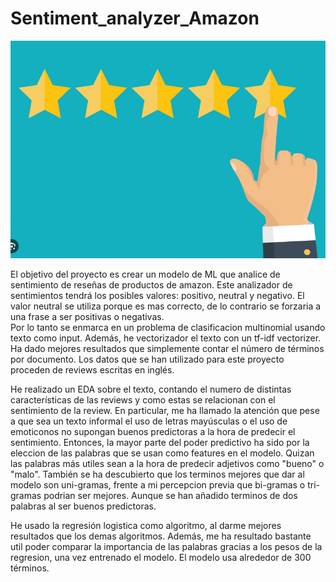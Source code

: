 # Sentiment_analyzer_Amazon

![](https://github.com/adryCrespo/Sentiment_analyzer_Amazon/blob/main/imagen.png)


El objetivo del proyecto es crear un modelo de ML que analice de sentimiento de reseñas de productos de amazon. Este analizador de sentimientos tendrá los posibles valores: positivo, neutral y negativo. El valor neutral se utiliza porque es mas correcto, de lo contrario se forzaria a una frase a ser positivas o negativas.  
 Por lo tanto se enmarca en un problema de clasificacion multinomial usando texto como input.
Además, he vectorizador el texto con un tf-idf vectorizer. Ha dado mejores resultados que simplemente contar el número de términos por documento.
Los datos que se han utilizado para este proyecto proceden de reviews escritas en inglés.


He realizado un EDA sobre el texto, contando el numero de distintas características de las reviews y como estas se relacionan con el sentimiento de la review. En particular, me ha llamado la atención que pese a que sea un texto informal el uso de letras mayúsculas o el uso de emoticonos no supongan buenos predictoras a la hora de predecir el sentimiento.
Entonces, la mayor parte del poder predictivo ha sido por la eleccion de las palabras que se usan como features en el modelo. Quizan las palabras más utiles sean a la hora de predecir adjetivos como "bueno" o "malo".
También se ha descubierto que los terminos mejores que dar al modelo son uni-gramas, frente a mi percepcion previa que bi-gramas o tri-gramas podrian ser mejores. Aunque se han añadido terminos de dos palabras al ser buenos predictoras.

He usado la regresión logistica como algoritmo, al darme mejores resultados que los demas algoritmos. Además, me ha resultado bastante util poder comparar la importancia de las palabras gracias a los pesos de la regresion, una vez entrenado el modelo.
El modelo usa alrededor de 300 términos.





